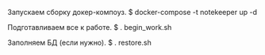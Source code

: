 Запускаем сборку докер-компоуз.
$ docker-compose -t notekeeper up -d

Подготавливаем все к работе.
$ . begin_work.sh 

Заполняем БД (если нужно).
$ . restore.sh 